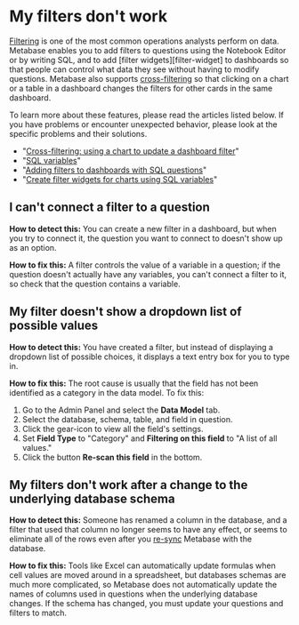 # My filters don't work

[Filtering][filter-gloss] is one of the most common operations analysts perform on data. Metabase enables you to add filters to questions using the Notebook Editor or by writing SQL, and to add [filter widgets][filter-widget] to dashboards so that people can control what data they see without having to modify questions. Metabase also supports [cross-filtering][cross-filter-gloss] so that clicking on a chart or a table in a dashboard changes the filters for other cards in the same dashboard.

To learn more about these features, please read the articles listed below. If you have problems or encounter unexpected behavior, please look at the specific problems and their solutions.

- "[Cross-filtering: using a chart to update a dashboard filter][learn-cross-filtering]"
- "[SQL variables][learn-filter-charts-sql-variables]"
- "[Adding filters to dashboards with SQL questions][learn-filter-sql-questions]"
- "[Create filter widgets for charts using SQL variables][learn-filter-sql-variables]"

## I can't connect a filter to a question

**How to detect this:** You can create a new filter in a dashboard, but when you try to connect it, the question you want to connect to doesn't show up as an option.

**How to fix this:** A filter controls the value of a variable in a question; if the question doesn't actually have any variables, you can't connect a filter to it, so check that the question contains a variable.

## My filter doesn't show a dropdown list of possible values

**How to detect this:** You have created a filter, but instead of displaying a dropdown list of possible choices, it displays a text entry box for you to type in.

**How to fix this:** The root cause is usually that the field has not been identified as a category in the data model. To fix this:

1. Go to the Admin Panel and select the **Data Model** tab.
2. Select the database, schema, table, and field in question.
3. Click the gear-icon to view all the field's settings.
4. Set **Field Type** to "Category" and **Filtering on this field** to "A list of all values."
5. Click the button **Re-scan this field** in the bottom.

## My filters don't work after a change to the underlying database schema

**How to detect this:** Someone has renamed a column in the database, and a filter that used that column no longer seems to have any effect, or seems to eliminate all of the rows even after you [re-sync][sync-scan] Metabase with the database.

**How to fix this:** Tools like Excel can automatically update formulas when cell values are moved around in a spreadsheet, but databases schemas are much more complicated, so Metabase does not automatically update the names of columns used in questions when the underlying database changes. If the schema has changed, you must update your questions and filters to match.

[cross-filter-gloss]: /glossary.html#cross_filtering
[filter-gloss]: /glossary.html#filter
[filter-widget-gloss]: /glossary.html#filter_widget
[learn-cross-filtering]: /learn/dashboards/cross-filtering.html
[learn-filter-charts-sql-variables]: /learn/sql-questions/sql-variables.html
[learn-filter-sql-questions]: /learn/dashboards/filters.html
[learn-filter-sql-variables]: /learn/sql-questions/sql-variables.html
[sync-scan]: ./sync-fingerprint-scan.html
